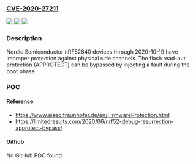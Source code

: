 ### [CVE-2020-27211](https://cve.mitre.org/cgi-bin/cvename.cgi?name=CVE-2020-27211)
![](https://img.shields.io/static/v1?label=Product&message=n%2Fa&color=blue)
![](https://img.shields.io/static/v1?label=Version&message=n%2Fa&color=blue)
![](https://img.shields.io/static/v1?label=Vulnerability&message=n%2Fa&color=brighgreen)

### Description

Nordic Semiconductor nRF52840 devices through 2020-10-19 have improper protection against physical side channels. The flash read-out protection (APPROTECT) can be bypassed by injecting a fault during the boot phase.

### POC

#### Reference
- https://www.aisec.fraunhofer.de/en/FirmwareProtection.html
- https://limitedresults.com/2020/06/nrf52-debug-resurrection-approtect-bypass/

#### Github
No GitHub POC found.


